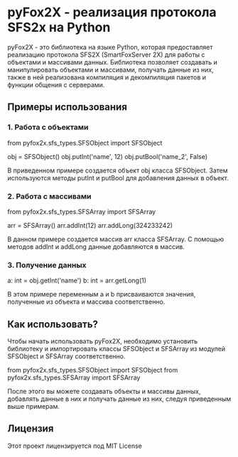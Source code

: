 # pyFox2X - реализация протокола SFS2x на Python

pyFox2X - это библиотека на языке Python, которая предоставляет реализацию протокола SFS2X (SmartFoxServer 2X) для работы с объектами и массивами данных. Библиотека позволяет создавать и манипулировать объектами и массивами, получать данные из них, также в ней реализована компиляция и декомпиляция пакетов и функции общения с серверами.

## Примеры использования

### 1. Работа с объектами

from pyfox2x.sfs_types.SFSObject import SFSObject

obj = SFSObject()
obj.putInt('name', 12)
obj.putBool('name_2', False)


В приведенном примере создается объект obj класса SFSObject. Затем используются методы putInt и putBool для добавления данных в объект.

### 2. Работа с массивами

from pyfox2x.sfs_types.SFSArray import SFSArray

arr = SFSArray()
arr.addInt(12)
arr.addLong(324233242)


В данном примере создается массив arr класса SFSArray. С помощью методов addInt и addLong данные добавляются в массив.

### 3. Получение данных

a: int = obj.getInt('name')
b: int = arr.getLong(1)


В этом примере переменным a и b присваиваются значения, полученные из объекта и массива соответственно.

## Как использовать?

Чтобы начать использовать pyFox2X, необходимо установить библиотеку и импортировать классы SFSObject и SFSArray из модулей SFSObject и SFSArray соответственно.

from pyfox2x.sfs_types.SFSObject import SFSObject
from pyfox2x.sfs_types.SFSArray import SFSArray


После этого вы можете создавать объекты и массивы данных, добавлять данные в них и получать данные из них, следуя приведенным выше примерам.

## Лицензия

Этот проект лицензируется под MIT License

